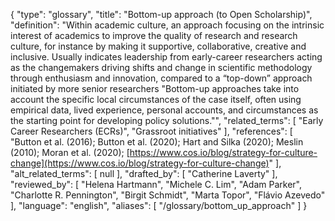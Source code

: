 {
    "type": "glossary",
    "title": "Bottom-up approach (to Open Scholarship)",
    "definition": "Within academic culture, an approach focusing on the intrinsic interest of academics to improve the quality of research and research culture, for instance by making it supportive, collaborative, creative and inclusive. Usually indicates leadership from early-career researchers acting as the changemakers driving shifts and change in scientific methodology through enthusiasm and innovation, compared to a “top-down” approach initiated by more senior researchers \"Bottom-up approaches take into account the specific local circumstances of the case itself, often using empirical data, lived experience, personal accounts, and circumstances as the starting point for developing policy solutions.\"",
    "related_terms": [
        "Early Career Researchers (ECRs)",
        "Grassroot initiatives"
    ],
    "references": [
        "Button et al. (2016); Button et al. (2020); Hart and Silka (2020); Meslin (2010); Moran et al. (2020); [https://www.cos.io/blog/strategy-for-culture-change](https://www.cos.io/blog/strategy-for-culture-change)"
    ],
    "alt_related_terms": [
        null
    ],
    "drafted_by": [
        "Catherine Laverty"
    ],
    "reviewed_by": [
        "Helena Hartmann",
        "Michele C. Lim",
        "Adam Parker",
        "Charlotte R. Pennington",
        "Birgit Schmidt",
        "Marta Topor",
        "Flávio Azevedo"
    ],
    "language": "english",
    "aliases": [
        "/glossary/bottom_up_approach"
    ]
}